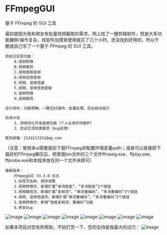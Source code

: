 # FFmpegGUI
基于 FFmpeg 的 GUI 工具

最初是因为我和朋友有批量视频截取的需求，网上找了一圈剪辑软件，但是大多功能臃肿/操作复杂，找软件加摸索使用就花了几个小时，还没找到好用的，所以干脆就自己写了一个基于 FFmpeg 的 GUI 工具。

	目前已实现功能：
		A.视频转换
		B.视频裁剪
		C.视频提取音频
		D.视频去除音频
		E.视频、音频倍速
		F.视频、音频信息提取
		G.音频转换
		H.音频裁剪

	设计目标：功能明确，一键式UI操作，批量处理，后台自动运行

	后续计划
		1、持续优化开发高频功能（个人业余时间维护）
		2、欢迎交流同类需求（bug反馈）

 	联系邮箱：2143213151@qq.com

（注意：使用本ui需要提前下载FFmpeg并配置环境变量path；或者可以直接把下载好的FFmpeg解压后，把里面bin文件的三个文件ffmpeg.exe、ffplay.exe、ffprobe.exe和本程序放在同一个文件夹即可）
	
 	最新版本：
		FFmpegGUI V3.3.0 日志
		1.标签页名称、顺序调整
		2.视频转换页，新增扩展“单流智能”、“多流智能”2个按钮
		3.视频裁剪页，新增扩展“复制流”、“单流重编码”、“多流重编码”3个按钮
		4.视频、音频倍速页，新增扩展“单流重编码”、“多流重编码”2个按钮
		5.音频转换页，新增“智能复制流、重编码”功能
		6.修复bug

![image](https://github.com/user-attachments/assets/7f012a3b-515d-43f7-b556-0b8c7be859a9)
![image](https://github.com/user-attachments/assets/de515c3b-eca7-406b-a498-5977582f2b57)
![image](https://github.com/user-attachments/assets/234c8147-6aac-48ed-a450-619de88ed015)
![image](https://github.com/user-attachments/assets/a30d10be-95cf-4bdd-8917-a4e5d4ba89f0)
![image](https://github.com/user-attachments/assets/af315aac-0c47-4e31-bc51-15a2b00c0193)
![image](https://github.com/user-attachments/assets/b4d0b936-ef9d-4904-b22a-6a37cfc07905)
![image](https://github.com/user-attachments/assets/77b330dc-bfe1-413d-a3a6-b51231c0cb6c)
![image](https://github.com/user-attachments/assets/6fd95a22-5601-4d4b-97cf-b1e9aaaa999b)

如果本项目对您有所帮助，不妨打赏一下，您的支持是我最大的动力：
![image](https://github.com/user-attachments/assets/9731ecc8-3662-4b8c-84eb-23db13de9033)
